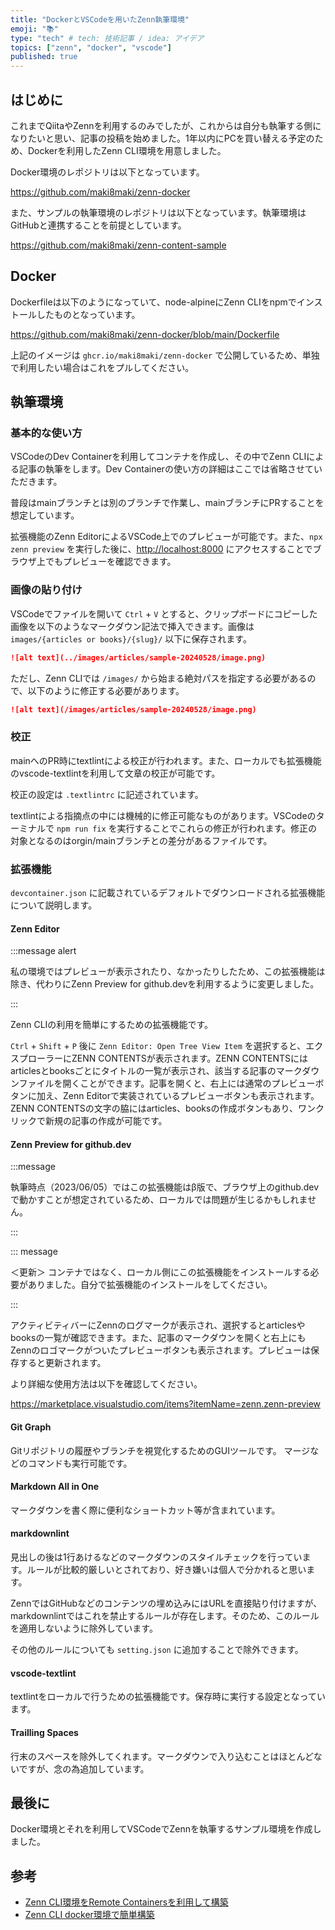 ```yaml
---
title: "DockerとVSCodeを用いたZenn執筆環境"
emoji: "📚"
type: "tech" # tech: 技術記事 / idea: アイデア
topics: ["zenn", "docker", "vscode"]
published: true
---
```


## はじめに

これまでQiitaやZennを利用するのみでしたが、これからは自分も執筆する側になりたいと思い、記事の投稿を始めました。1年以内にPCを買い替える予定のため、Dockerを利用したZenn CLI環境を用意しました。

Docker環境のレポジトリは以下となっています。

https://github.com/maki8maki/zenn-docker

また、サンプルの執筆環境のレポジトリは以下となっています。執筆環境はGitHubと連携することを前提としています。

https://github.com/maki8maki/zenn-content-sample

## Docker

Dockerfileは以下のようになっていて、node-alpineにZenn CLIをnpmでインストールしたものとなっています。

https://github.com/maki8maki/zenn-docker/blob/main/Dockerfile

上記のイメージは `ghcr.io/maki8maki/zenn-docker` で公開しているため、単独で利用したい場合はこれをプルしてください。

## 執筆環境

### 基本的な使い方

VSCodeのDev Containerを利用してコンテナを作成し、その中でZenn CLIによる記事の執筆をします。Dev Containerの使い方の詳細はここでは省略させていただきます。

普段はmainブランチとは別のブランチで作業し、mainブランチにPRすることを想定しています。

拡張機能のZenn EditorによるVSCode上でのプレビューが可能です。また、`npx zenn preview` を実行した後に、[http://localhost:8000](http://localhost:8000) にアクセスすることでブラウザ上でもプレビューを確認できます。

### 画像の貼り付け

VSCodeでファイルを開いて `Ctrl` + `V` とすると、クリップボードにコピーした画像を以下のようなマークダウン記法で挿入できます。画像は `images/{articles or books}/{slug}/` 以下に保存されます。

``` markdown
![alt text](../images/articles/sample-20240528/image.png)
```

ただし、Zenn CLIでは `/images/` から始まる絶対パスを指定する必要があるので、以下のように修正する必要があります。

``` markdown
![alt text](/images/articles/sample-20240528/image.png)
```

### 校正

mainへのPR時にtextlintによる校正が行われます。また、ローカルでも拡張機能のvscode-textlintを利用して文章の校正が可能です。

校正の設定は `.textlintrc` に記述されています。

textlintによる指摘点の中には機械的に修正可能なものがあります。VSCodeのターミナルで `npm run fix` を実行することでこれらの修正が行われます。修正の対象となるのはorgin/mainブランチとの差分があるファイルです。

### 拡張機能

`devcontainer.json` に記載されているデフォルトでダウンロードされる拡張機能について説明します。

#### Zenn Editor

:::message alert

私の環境ではプレビューが表示されたり、なかったりしたため、この拡張機能は除き、代わりにZenn Preview for github.devを利用するように変更しました。

:::

Zenn CLIの利用を簡単にするための拡張機能です。

`Ctrl` + `Shift` + `P` 後に `Zenn Editor: Open Tree View Item` を選択すると、エクスプローラーにZENN CONTENTSが表示されます。ZENN CONTENTSにはarticlesとbooksごとにタイトルの一覧が表示され、該当する記事のマークダウンファイルを開くことができます。記事を開くと、右上には通常のプレビューボタンに加え、Zenn Editorで実装されているプレビューボタンも表示されます。ZENN CONTENTSの文字の脇にはarticles、booksの作成ボタンもあり、ワンクリックで新規の記事の作成が可能です。

#### Zenn Preview for github.dev

:::message

執筆時点（2023/06/05）ではこの拡張機能はβ版で、ブラウザ上のgithub.devで動かすことが想定されているため、ローカルでは問題が生じるかもしれません。

:::

::: message

＜更新＞
コンテナではなく、ローカル側にこの拡張機能をインストールする必要がありました。自分で拡張機能のインストールをしてください。

:::

アクティビティバーにZennのログマークが表示され、選択するとarticlesやbooksの一覧が確認できます。また、記事のマークダウンを開くと右上にもZennのロゴマークがついたプレビューボタンも表示されます。プレビューは保存すると更新されます。

より詳細な使用方法は以下を確認してください。

https://marketplace.visualstudio.com/items?itemName=zenn.zenn-preview

#### Git Graph

Gitリポジトリの履歴やブランチを視覚化するためのGUIツールです。
マージなどのコマンドも実行可能です。

#### Markdown All in One

マークダウンを書く際に便利なショートカット等が含まれています。

#### markdownlint

見出しの後は1行あけるなどのマークダウンのスタイルチェックを行っています。ルールが比較的厳しいとされており、好き嫌いは個人で分かれると思います。

ZennではGitHubなどのコンテンツの埋め込みにはURLを直接貼り付けますが、markdownlintではこれを禁止するルールが存在します。そのため、このルールを適用しないように除外しています。

その他のルールについても `setting.json` に追加することで除外できます。

#### vscode-textlint

textlintをローカルで行うための拡張機能です。保存時に実行する設定となっています。

#### Trailling Spaces

行末のスペースを除外してくれます。マークダウンで入り込むことはほとんどないですが、念の為追加しています。

## 最後に

Docker環境とそれを利用してVSCodeでZennを執筆するサンプル環境を作成しました。

## 参考

* [Zenn CLI環境をRemote Containersを利用して構築](https://zenn.dev/sg4k0/articles/906d97bfeb5aef)
* [Zenn CLI docker環境で簡単構築](https://qiita.com/CopyAndPaste/items/6c04950d9fe57c6cfe76)
